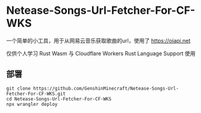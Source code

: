 # Netease-Songs-Url-Fetcher-For-CF-WKS

一个简单的小工具，用于从网易云音乐获取歌曲的url，使用了 <https://oiapi.net>

仅供个人学习 Rust Wasm 与 Cloudflare Workers Rust Language Support 使用

## 部署

```
git clone https://github.com/GenshinMinecraft/Netease-Songs-Url-Fetcher-For-CF-WKS.git
cd Netease-Songs-Url-Fetcher-For-CF-WKS
npx wrangler deploy
```